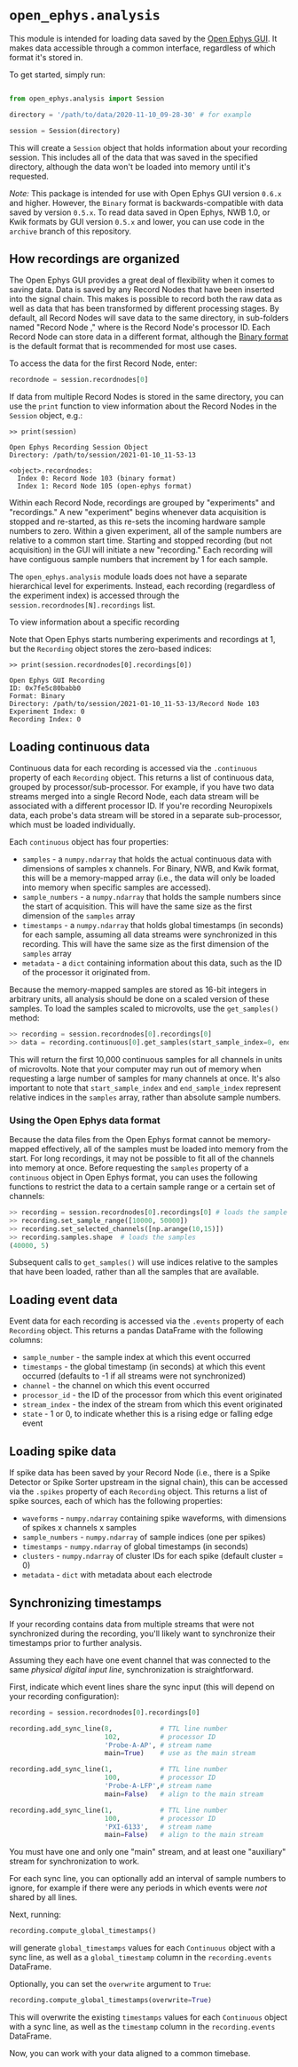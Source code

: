 # `open_ephys.analysis`

This module is intended for loading data saved by the [Open Ephys GUI](https://open-ephys.org/gui). It makes data accessible through a common interface, regardless of which format it's stored in.

To get started, simply run:

```python

from open_ephys.analysis import Session

directory = '/path/to/data/2020-11-10_09-28-30' # for example

session = Session(directory)
```

This will create a `Session` object that holds information about your recording session. This includes all of the data that was saved in the specified directory, although the data won't be loaded into memory until it's requested.

*Note:* This package is intended for use with Open Ephys GUI version `0.6.x` and higher. However, the `Binary` format is backwards-compatible with data saved by version `0.5.x`. To read data saved in Open Ephys, NWB 1.0, or Kwik formats by GUI version `0.5.x` and lower, you can use code in the `archive` branch of this repository.

## How recordings are organized

The Open Ephys GUI provides a great deal of flexibility when it comes to saving data. Data is saved by any Record Nodes that have been inserted into the signal chain. This makes is possible to record both the raw data as well as data that has been transformed by different processing stages. By default, all Record Nodes will save data to the same directory, in sub-folders named "Record Node <ID>," where <ID> is the Record Node's processor ID. Each Record Node can store data in a different format, although the [Binary format](https://open-ephys.github.io/gui-docs/User-Manual/Recording-data/Binary-format.html) is the default format that is recommended for most use cases.

To access the data for the first Record Node, enter:

```python
recordnode = session.recordnodes[0]
```

If data from multiple Record Nodes is stored in the same directory, you can use the `print` function to view information about the Record Nodes in the `Session` object, e.g.:

```
>> print(session)

Open Ephys Recording Session Object
Directory: /path/to/session/2021-01-10_11-53-13

<object>.recordnodes:
  Index 0: Record Node 103 (binary format)
  Index 1: Record Node 105 (open-ephys format)

```

Within each Record Node, recordings are grouped by "experiments" and "recordings." A new "experiment" begins whenever data acquisition is stopped and re-started, as this re-sets the incoming hardware sample numbers to zero. Within a given experiment, all of the sample numbers are relative to a common start time. Starting and stopped recording (but not acquisition) in the GUI will initiate a new "recording." Each recording will have contiguous sample numbers that increment by 1 for each sample.

The `open_ephys.analysis` module loads does not have a separate hierarchical level for experiments. Instead, each recording (regardless of the experiment index) is accessed through the `session.recordnodes[N].recordings` list.

To view information about a specific recording

Note that Open Ephys starts numbering experiments and recordings at 1, but the `Recording` object stores the zero-based indices:

```
>> print(session.recordnodes[0].recordings[0])

Open Ephys GUI Recording
ID: 0x7fe5c80babb0
Format: Binary
Directory: /path/to/session/2021-01-10_11-53-13/Record Node 103
Experiment Index: 0
Recording Index: 0

```

## Loading continuous data

Continuous data for each recording is accessed via the `.continuous` property of each `Recording` object. This returns a list of continuous data, grouped by processor/sub-processor. For example, if you have two data streams merged into a single Record Node, each data stream will be associated with a different processor ID. If you're recording Neuropixels data, each probe's data stream will be stored in a separate sub-processor, which must be loaded individually.

Each `continuous` object has four properties:

- `samples` - a `numpy.ndarray` that holds the actual continuous data with dimensions of samples x channels. For Binary, NWB, and Kwik format, this will be a memory-mapped array (i.e., the data will only be loaded into memory when specific samples are accessed).
- `sample_numbers` - a `numpy.ndarray` that holds the sample numbers since the start of acquisition. This will have the same size as the first dimension of the `samples` array
- `timestamps` - a `numpy.ndarray` that holds global timestamps (in seconds) for each sample, assuming all data streams were synchronized in this recording. This will have the same size as the first dimension of the `samples` array
- `metadata` - a `dict` containing information about this data, such as the ID of the processor it originated from.

Because the memory-mapped samples are stored as 16-bit integers in arbitrary units, all analysis should be done on a scaled version of these samples. To load the samples scaled to microvolts, use the `get_samples()` method:

```python
>> recording = session.recordnodes[0].recordings[0]
>> data = recording.continuous[0].get_samples(start_sample_index=0, end_sample_index=10000)
```

This will return the first 10,000 continuous samples for all channels in units of microvolts. Note that your computer may run out of memory when requesting a large number of samples for many channels at once. It's also important to note that `start_sample_index` and `end_sample_index` represent relative indices in the `samples` array, rather than absolute sample numbers.

### Using the Open Ephys data format

Because the data files from the Open Ephys format cannot be memory-mapped effectively, all of the samples must be loaded into memory from the start. For long recordings, it may not be possible to fit all of the channels into memory at once. Before requesting the `samples` property of a `continuous` object in Open Ephys format, you can uses the following functions to restrict the data to a certain sample range or a certain set of channels:

```python
>> recording = session.recordnodes[0].recordings[0] # loads the sample numbers, timestamps, and metadata
>> recording.set_sample_range([10000, 50000])
>> recording.set_selected_channels([np.arange(10,15)])
>> recording.samples.shape  # loads the samples
(40000, 5)

```

Subsequent calls to `get_samples()` will use indices relative to the samples that have been loaded, rather than all the samples that are available.

## Loading event data

Event data for each recording is accessed via the `.events` property of each `Recording` object. This returns a pandas DataFrame with the following columns:

- `sample_number` - the sample index at which this event occurred
- `timestamps` - the global timestamp (in seconds) at which this event occurred (defaults to -1 if all streams were not synchronized)
- `channel` - the channel on which this event occurred
- `processor_id` - the ID of the processor from which this event originated
- `stream_index` - the index of the stream from which this event originated
- `state` - 1 or 0, to indicate whether this is a rising edge or falling edge event

## Loading spike data

If spike data has been saved by your Record Node (i.e., there is a Spike Detector or Spike Sorter upstream in the signal chain), this can be accessed via the `.spikes` property of each `Recording` object. This returns a list of spike sources, each of which has the following properties:

- `waveforms` - `numpy.ndarray` containing spike waveforms, with dimensions of spikes x channels x samples
- `sample_numbers` - `numpy.ndarray` of sample indices (one per spikes)
- `timestamps` - `numpy.ndarray` of global timestamps (in seconds)
- `clusters` - `numpy.ndarray` of cluster IDs for each spike (default cluster = 0)
- `metadata` - `dict` with metadata about each electrode

## Synchronizing timestamps

If your recording contains data from multiple streams that were not synchronized during the recording, you'll likely want to synchronize their timestamps prior to further analysis.

Assuming they each have one event channel that was connected to the same _physical digital input line_, synchronization is straightforward.

First, indicate which event lines share the sync input (this will depend on your recording configuration):

```python
recording = session.recordnodes[0].recordings[0]

recording.add_sync_line(8,            # TTL line number
                        102,          # processor ID
                        'Probe-A-AP', # stream name
                        main=True)    # use as the main stream

recording.add_sync_line(1,            # TTL line number
                        100,          # processor ID
                        'Probe-A-LFP',# stream name
                        main=False)   # align to the main stream

recording.add_sync_line(1,            # TTL line number
                        100,          # processor ID
                        'PXI-6133',   # stream name
                        main=False)   # align to the main stream
```

You must have one and only one "main" stream, and at least one "auxiliary" stream for synchronization to work.

For each sync line, you can optionally add an interval of sample numbers to ignore, for example if there were any periods in which events were *not* shared by all lines.

Next, running:

```python
recording.compute_global_timestamps()
```

will generate `global_timestamps` values for each `Continuous` object with a sync line, as well as a `global_timestamp` column in the `recording.events` DataFrame.

Optionally, you can set the `overwrite` argument to `True`:

```python
recording.compute_global_timestamps(overwrite=True)
```

This will overwrite the existing `timestamps` values for each `Continuous` object with a sync line, as well as the `timestamp` column in the `recording.events` DataFrame.

Now, you can work with your data aligned to a common timebase.
